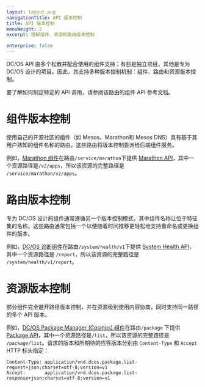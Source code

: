 ```yaml
---
layout: layout.pug
navigationTitle: API 版本控制
title: API 版本控制
menuWeight: 2
excerpt: 理解组件、资源和路由版本控制

enterprise: false
---
```


DC/OS API 由多个松散并配合使用的组件支持；有些是独立项目，其他是专为 DC/OS 设计的项目。因此，其支持多种版本控制机制：组件、路由和资源版本控制。

要了解如何制定特定的 API 调用，请参阅该路由的组件 API 参考文档。

# 组件版本控制

使用自己的开源社区的组件（如 Mesos、Marathon和 Mesos DNS）具有基于其用户熟知的组件名称的路由。这些路由将版本控制委派给后端组件服务。

例如，[Marathon 组件](/cn/1.12/overview/architecture/components/#marathon)在路由`/service/marathon`下提供 [Marathon API](/cn/1.12/deploying-services/marathon-api/)，其中一个资源路径是`/v2/apps`，所以该资源的完整路径是 `/service/marathon/v2/apps`。

# 路由版本控制

专为 DC/OS 设计的组件通常遵循另一个版本控制模式，其中组件名称让位于特征集的名称。这些路由通常包括一个以便随着时间推移更轻松地支持重命名或更换组件的版本。

例如，[DC/OS 诊断组件](/cn/1.12/overview/architecture/components/#dcos-diagnostics)在路由`/system/health/v1`下提供 [System Health API](/cn/1.12/monitoring/#system-health-http-api-endpoint)，其中一个资源路径是 `/report`，所以该资源的完整路径是 `/system/health/v1/report`。

# 资源版本控制

部分组件完全避开路径版本控制，并在资源级别使用内容协商，同时支持同一路径的多个 API 版本。

例如，[DC/OS Package Manager (Cosmos) 组件](/cn/1.12/overview/architecture/components/#dcos-package-manager)在路由`/package` 下提供 [Package API](/cn/1.12/deploying-services/package-api/)，其中一个资源路径是`/list`，所以该资源的完整路径是 `/package/list`。请求的版本和所期待的应答版本分别由 `Content-Type` 和 `Accept` HTTP 标头指定：

```
Content-Type: application/vnd.dcos.package.list-request+json;charset=utf-8;version=v1
Accept:       application/vnd.dcos.package.list-response+json;charset=utf-8;version=v1
```
